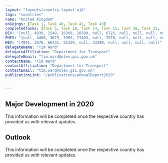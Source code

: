 ```yaml
---
layout: "layouts/country-layout.njk"
tags: "countries"
name: "United Kingdom"
onGoings: [Task 1, Task 40, Task 41, Task 43]
completedTasks: [Task 5, Task 10, Task 14, Task 15, Task 18, Task 22, Task 26, Task 27, Task 28, Task 36, Task 42]
BEV: "[null, 4939, 1540, 16368, 10509, null, 6725, null, null, null, null]"
PHEV: "[null, 4480, 3679, 3909, 27403, null, 7978, null, null, null, null]"
HEV: "[4941, 3676, 66431, 51229, null, 33380, null, null, null, null]"
delegateName: "​Tim Ward"
delegateAffiliation: "Department for Transport"
delegateEmail: "tim.ward@olev.gsi.gov.uk"
contactName: "Tim Ward"
contactAffiliation: "Department for Transport"
contactEmail: "tim.ward@olev.gsi.gov.uk"
publicationLink: "/publications/annualReport2020"


---
```


## Major Development in 2020
This information will be completed once the respective country has provided us with relevant updates. 

## Outlook
This information will be completed once the respective country has provided us with relevant updates. 
